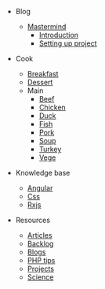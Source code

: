 * Blog
    * [Mastermind](blog/mastermind/01_introduction.md)
        * [Introduction](blog/mastermind/01_introduction.md)
        * [Setting up project](blog/mastermind/02_setting_up.md)

* Cook
    * [Breakfast](cook/breakfast.md)
    * [Dessert](cook/dessert.md)
    * Main
        * [Beef](cook/main/beef.md)
        * [Chicken](cook/main/chicken.md)
        * [Duck](cook/main/duck.md)
        * [Fish](cook/main/fish.md)
        * [Pork](cook/main/pork.md)
        * [Soup](cook/main/soup.md)
        * [Turkey](cook/main/turkey.md)
        * [Vege](cook/main/vege.md)

* Knowledge base
    * [Angular](knowledgebase/angular.md)
    * [Css](knowledgebase/css.md)
    * [Rxjs](knowledgebase/rxjs.md)

* Resources
    * [Articles](resources/articles.md)
    * [Backlog](resources/backlog.md)
    * [Blogs](resources/blogs.md)
    * [PHP tips](resources/php-tips.md)
    * [Projects](resources/projects.md)
    * [Science](resources/science.md)
